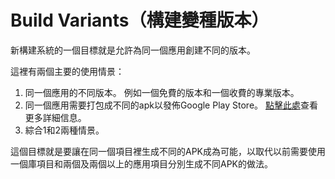 # Build Variants（構建變種版本）

新構建系統的一個目標就是允許為同一個應用創建不同的版本。

這裡有兩個主要的使用情景：

1. 同一個應用的不同版本。
例如一個免費的版本和一個收費的專業版本。
2. 同一個應用需要打包成不同的apk以發佈Google Play Store。
[點擊此處][1]查看更多詳細信息。
3. 綜合1和2兩種情景。

這個目標就是要讓在同一個項目裡生成不同的APK成為可能，以取代以前需要使用一個庫項目和兩個及兩個以上的應用項目分別生成不同APK的做法。

[1]: http://developer.android.com/google/play/publishing/multiple-apks.html
